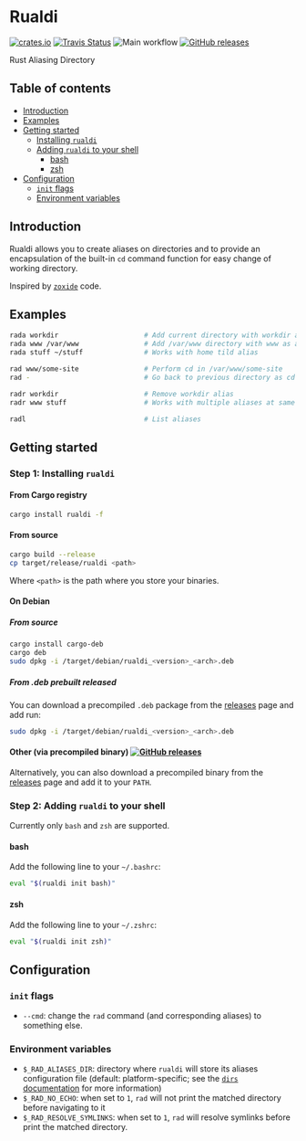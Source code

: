 # Rualdi

[![crates.io](https://img.shields.io/crates/v/rualdi)](https://crates.io/crates/rualdi)
[![Travis Status](https://travis-ci.com/Jarsop/rualdi.svg?branch=master)](https://travis-ci.com/Jarsop/rualdi)
![Main workflow](https://github.com/Jarsop/rualdi/workflows/Main%20workflow/badge.svg?branch=master)
[![GitHub releases](https://img.shields.io/github/v/release/Jarsop/rualdi?color=blue&label=github%20releases&sort=semver)](https://github.com/Jarsop/rualdi/releases)

Rust Aliasing Directory

## Table of contents

- [Introduction](#introduction)
- [Examples](#examples)
- [Getting started](#getting-started)
  - [Installing `rualdi`](#step-1-installing-rualdi)
  - [Adding `rualdi` to your shell](#step-3-adding-rualdi-to-your-shell)
    - [bash](#bash)
    - [zsh](#zsh)
- [Configuration](#configuration)
  - [`init` flags](#init-flags)
  - [Environment variables](#environment-variables)

## Introduction

Rualdi allows you to create aliases on directories and to provide
an encapsulation of the built-in `cd` command function for easy change of working directory.

Inspired by [`zoxide`](https://github.com/ajeetdsouza/zoxide) code.

## Examples
```sh
rada workdir                     # Add current directory with workdir as alias
rada www /var/www                # Add /var/www directory with www as alias
rada stuff ~/stuff               # Works with home tild alias

rad www/some-site                # Perform cd in /var/www/some-site
rad -                            # Go back to previous directory as cd do it

radr workdir                     # Remove workdir alias
radr www stuff                   # Works with multiple aliases at same time

radl                             # List aliases
```

## Getting started

### Step 1: Installing `rualdi`

#### From Cargo registry
```sh
cargo install rualdi -f
```

#### From source
```sh
cargo build --release
cp target/release/rualdi <path>
```
Where `<path>` is the path where you store your binaries.

#### On Debian

##### From source
```sh
cargo install cargo-deb
cargo deb
sudo dpkg -i /target/debian/rualdi_<version>_<arch>.deb
```

##### From .deb prebuilt released
You can download a precompiled `.deb` package from the
[releases](https://github.com/Jarsop/rualdi/releases) page and add run:

```sh
sudo dpkg -i /target/debian/rualdi_<version>_<arch>.deb
```

#### Other (via precompiled binary) [![GitHub releases](https://img.shields.io/github/v/release/Jarsop/rualdi?color=blue&label=github%20releases&sort=semver)](https://github.com/Jarsop/rualdi/releases)
Alternatively, you can also download a precompiled binary from the
[releases](https://github.com/Jarsop/rualdi/releases) page and add it to
your `PATH`.

### Step 2: Adding `rualdi` to your shell

Currently only `bash` and `zsh` are supported.

#### bash

Add the following line to your `~/.bashrc`:

```sh
eval "$(rualdi init bash)"
```

#### zsh

Add the following line to your `~/.zshrc`:

```sh
eval "$(rualdi init zsh)"
```

## Configuration

### `init` flags

- `--cmd`: change the `rad` command (and corresponding aliases) to something else.

### Environment variables

- `$_RAD_ALIASES_DIR`: directory where `rualdi` will store its aliases configuration file
  (default: platform-specific; see the [`dirs` documentation] for more information)
- `$_RAD_NO_ECHO`: when set to `1`, `rad` will not print the matched directory before navigating to it
- `$_RAD_RESOLVE_SYMLINKS`: when set to `1`, `rad` will resolve symlinks before print the matched directory.

[`dirs` documentation]: https://docs.rs/dirs/latest/dirs/fn.data_local_dir.html
